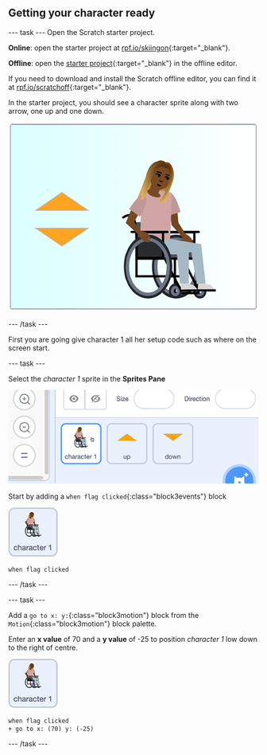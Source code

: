 ## Getting your character ready

--- task ---
Open the Scratch starter project.

**Online**: open the starter project at [rpf.io/skiingon](http://rpf.io/skiingon){:target="_blank"}.

**Offline**: open the [starter project](http://rpf.io/sit-stretch-go){:target="_blank"} in the offline editor.

If you need to download and install the Scratch offline editor, you can find it at [rpf.io/scratchoff](http://rpf.io/scratchoff){:target="_blank"}.

In the starter project, you should see a character sprite along with two arrow, one up and one down.

![starter project](images/starter_project.png)

--- /task ---

First you are going give character 1 all her setup code such as where on the screen start.

--- task ---

Select the *character 1* sprite in the **Sprites Pane**

![select character 1 sprite](images/select_character1.png)

Start by adding a `when flag clicked`{:class="block3events"} block

![character 1 sprite icon](images/character1_sprite.png)

```blocks3
when flag clicked
```

--- /task ---

--- task ---

Add a `go to x: y:`{:class="block3motion"} block from the `Motion`{:class="block3motion"} block palette.

Enter an **x value** of 70 and a **y value** of -25 to position *character 1* low down to the right of centre.

![character 1 sprite icon](images/character1_sprite.png)

```blocks3
when flag clicked
+ go to x: (70) y: (-25)
```

--- /task ---